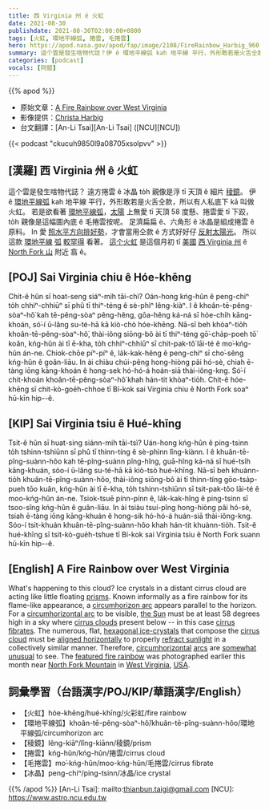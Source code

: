 ```yaml
---
title: 西 Virginia 州 ê 火虹
date: 2021-08-30
publishdate: 2021-08-30T02:00:00+0800
tags: [火虹, 環地平線弧, 捲雲, 毛捲雲]
hero: https://apod.nasa.gov/apod/fap/image/2108/FireRainbow_Harbig_960.jpg
summary: 這个雲是發生啥物代誌？伊 ê 環地平線弧 kah 地平線 平行，外形敢若是火舌仝款，所以有人私底下 to̍h kā 叫做 火虹。
categories: [podcast]
vocals: [阿錕]
---
```


{{% apod %}}

- 原始文章：[A Fire Rainbow over West Virginia](https://apod.nasa.gov/apod/ap210830.html)
- 影像提供：[Christa Harbig](https://www.facebook.com/christina.harbig)
- 台文翻譯：[An-Li Tsai][An-Li Tsai] ([NCU][NCU])

{{< podcast "ckucuh9850l9a08705xsolpvv" >}}

## [漢羅] 西 Virginia 州 ê 火虹
這个雲是發生啥物代誌？
遠方捲雲 ê 冰晶 to̍h 親像是浮 tī 天頂 ê 細片 [稜鏡][prisms]。
伊 ê [環地平線弧][circumhorizon arc] kah 地平線 平行，外形敢若是火舌仝款，所以有人私底下 kā 叫做 火虹。
若是欲看著 [環地平線弧][circumhorizontal arc]，[太陽][the Sun] 上無愛 tī 天頂 58 度懸、捲雲愛 tī 下跤，to̍h 親像是這幅圖內底 ê 毛捲雲按呢。
足濟扁扁 ê、六角形 ê 冰晶是組成捲雲 ê 原料。
In 愛 [照水平方向排好勢][aligned horizontally]，才會當用仝款 ê 方式好好仔 [反射太陽光][refract sunlight]。
所以這款 [環地平線][circumhorizontal] [弧][arcs] [較罕得][somewhat unusual] 看著。
[這个火虹][featured fire rainbow] 是這個月初 tī [美國][USA] [西 Virginia 州][West Virginia] ê [North Fork 山][North Fork Mountain] 附近 翕 ê。

## [POJ] Sai Virginia chiu ê Hóe-khēng
Chit-ê hûn sī hoat-seng siáⁿ-mih tāi-chì?
Oán-hong kńg-hûn ê peng-chiⁿ to̍h chhiⁿ-chhiūⁿ sī phû tī thiⁿ-téng ê sè-phìⁿ lêng-kiàⁿ.
I ê khoân-tē-pêng-sòaⁿ-hô͘ kah tē-pêng-sòaⁿ pêng-hêng, gōa-hêng ká-ná sī hóe-chi̍h kāng-khoán, só͘-í ū-lâng su-té-hā kā kiò-chò hóe-khēng.
Nā-sī beh khòaⁿ-tio̍h khoân-tē-pêng-sòaⁿ-hô͘, thài-iông siōng-bô ài tī thiⁿ-téng gō͘-cha̍p-poeh tō͘ koân, kńg-hûn ài tī ē-kha, to̍h chhiⁿ-chhiūⁿ sī chit-pak-tô͘ lāi-té ê mo͘-kńg-hûn án-ne.
Chiok-chōe píⁿ-píⁿ ê, la̍k-kak-hêng ê peng-chiⁿ sī cho͘-sêng kńg-hûn ê goân-liāu.
In ài chiàu chúi-pêng hong-hiòng pâi hó-sè, chiah ē-tàng iōng kāng-khoán ê hong-sek hó-hó-á hoán-siā thài-iông-kng.
Só͘-í chit-khoán khoân-tē-pêng-sòaⁿ-hô͘ khah hán-tit khòaⁿ-tio̍h.
Chit-ê hóe-khēng sī chit-kò-goe̍h-chhoe tī Bí-kok sai Virginia chiu ê North Fork soaⁿ hū-kīn hip--ê.

## [KIP] Sai Virginia tsiu ê Hué-khīng
Tsit-ê hûn sī huat-sing siánn-mih tāi-tsì?
Uán-hong kńg-hûn ê ping-tsinn to̍h tshinn-tshiūnn sī phû tī thinn-tíng ê sè-phìnn lîng-kiànn.
I ê khuân-tē-pîng-suànn-hôo kah tē-pîng-suànn pîng-hîng, guā-hîng ká-ná sī hué-tsi̍h kāng-khuán, sóo-í ū-lâng su-té-hā kā kiò-tsò hué-khīng.
Nā-sī beh khuànn-tio̍h khuân-tē-pîng-suànn-hôo, thài-iông siōng-bô ài tī thinn-tíng gōo-tsa̍p-pueh tōo kuân, kńg-hûn ài tī ē-kha, to̍h tshinn-tshiūnn sī tsit-pak-tôo lāi-té ê moo-kńg-hûn án-ne.
Tsiok-tsuē pínn-pínn ê, la̍k-kak-hîng ê ping-tsinn sī tsoo-sîng kńg-hûn ê guân-liāu.
In ài tsiàu tsuí-pîng hong-hiòng pâi hó-sè, tsiah ē-tàng iōng kāng-khuán ê hong-sik hó-hó-á huán-siā thài-iông-kng.
Sóo-í tsit-khuán khuân-tē-pîng-suànn-hôo khah hán-tit khuànn-tio̍h.
Tsit-ê hué-khīng sī tsit-kò-gue̍h-tshue tī Bí-kok sai Virginia tsiu ê North Fork suann hū-kīn hip--ê.

## [English] A Fire Rainbow over West Virginia

What's happening to this cloud?
Ice crystals in a distant cirrus cloud are acting like little floating [prisms][prisms].
Known informally as a fire rainbow for its flame-like appearance, a [circumhorizon arc][circumhorizon arc] appears parallel to the horizon.
For a [circumhorizontal arc][circumhorizontal arc] to be visible, [the Sun][the Sun] must be at least 58 degrees high in a sky where [cirrus clouds][cirrus clouds] present below -- in this case [cirrus fibrates][cirrus fibrates].
The numerous, flat, [hexagonal ice-crystals][hexagonal ice-crystals] that compose the [cirrus cloud][cirrus clouds] must be [aligned horizontally][aligned horizontally] to properly [refract sunlight][refract sunlight] in a collectively similar manner.
Therefore, [circumhorizontal][circumhorizontal] [arcs][arcs] are [somewhat unusual][somewhat unusual] to see.
The [featured fire rainbow][featured fire rainbow] was photographed earlier this month near [North Fork Mountain][North Fork Mountain] in [West Virginia][West Virginia], [USA][USA].

## 詞彙學習（台語漢字/POJ/KIP/華語漢字/English）
- 【火虹】hóe-khēng/hué-khīng/火彩虹/fire rainbow
- 【環地平線弧】khoân-tē-pêng-sòaⁿ-hô͘/khuân-tē-pîng-suànn-hôo/環地平線弧/circumhorizon arc
- 【稜鏡】lêng-kiāⁿ/lîng-kiānn/稜鏡/prism
- 【捲雲】kńg-hûn/kńg-hûn/捲雲/cirrus cloud
- 【毛捲雲】mo͘-kńg-hûn/moo-kńg-hûn/毛捲雲/cirrus fibrate
- 【冰晶】peng-chiⁿ/ping-tsinn/冰晶/ice crystal

{{% /apod %}}
[An-Li Tsai]: mailto:thianbun.taigi@gmail.com
[NCU]: https://www.astro.ncu.edu.tw

[prisms]:http://micro.magnet.fsu.edu/primer/java/scienceopticsu/newton/
[circumhorizon arc]:https://en.wikipedia.org/wiki/Circumhorizon_arc
[circumhorizontal arc]:https://www.atoptics.co.uk/halo/cha2.htm
[the Sun]:https://solarsystem.nasa.gov/solar-system/sun/overview/
[cirrus clouds]:https://en.wikipedia.org/wiki/Cirrus_cloud
[cirrus fibrates]:https://www.colweather.org.uk/gal-clouds-cirrus.php#Cirrus%20fibratus
[hexagonal ice-crystals]:http://www.atoptics.co.uk/halo/orplate.htm
[cirrus cloud]:https://en.wikipedia.org/wiki/Cirrus_cloud
[aligned horizontally]:https://www.atoptics.co.uk/halo/platcol.htm
[refract sunlight]:http://youtube.com/watch?v=U98KPM2b9IA
[circumhorizontal]:https://apod.nasa.gov/apod/ap190519.html
[arcs]:https://apod.nasa.gov/apod/ap151215.html
[somewhat unusual]:https://i.pinimg.com/550x/81/21/c0/8121c0291fa14d1fe52b9eb007741cac.jpg
[featured fire rainbow]:https://www.facebook.com/photo?fbid=4794142133932422
[North Fork Mountain]:https://youtu.be/kROh8JwKnOk
[West Virginia]:https://en.wikipedia.org/wiki/West_Virginia
[USA]:https://en.wikipedia.org/wiki/United_States
